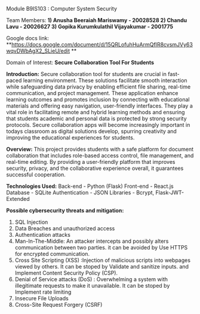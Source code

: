 Module B9IS103 : Computer System Security

Team Members:
**1) Anusha Beeraiah Mariswamy - 20028528
2) Chandu Lavu - 20026627
3) Gopika Kurumkulathil Vijayakumar - 2001775**

Google docs link:
**https://docs.google.com/document/d/15QRLofuhHuArmQfIR8cvsmJVy63wqvDWbAgX2_SLieU/edit **


Domain of Interest: 
**Secure Collaboration Tool For Students**

**Introduction:**
Secure collaboration tool for students are crucial in fast-paced learning environment. These solutions facilitate smooth interaction while safeguarding data privacy by enabling efficient file sharing, real-time communication, and project management. These application enhance learning outcomes and promotes inclusion by connecting with educational materials and offering easy navigation, user-friendly interfaces. They play a vital role in facilitating remote and hybrid learning methods and ensuring that students academic and personal data is protected by strong security protocols. Secure collaboration apps will become increasingly important in todays classroom as digital solutions develop, spurring creativity and improving the educational experiences for students.


**Overview:**
This project provides students with a safe platform for document collaboration that includes role-based access control, file management, and real-time editing. By providing a user-friendly platform that improves security, privacy, and the collaborative experience overall, it guarantees successful cooperation.

**Technologies Used:**
Back-end - Python (Flask) 
Front-end - React.js 
Database - SQLite 
Authentication - JSON
Libraries - Bcrypt, Flask-JWT-Extended

**Possible cybersecurity threats and mitigation:**
1) SQL Injection 
2) Data Breaches and unauthorized access
3) Authentication attacks
4) Man-In-The-Middle: An attacker intercepts and possibly alters communication between two parties.
  it can be avoided by Use HTTPS for encrypted communication.
5) Cross Site Scripting (XSS) :Injection of malicious scripts into webpages viewed by others.
    It can be stoped by Validate and sanitize inputs. and Implement Content Security Policy (CSP).
7) Denial of Service attacks (DoS) : Overwhelming a system with illegitimate requests to make it unavailable.
   It can be stoped by Implement rate limiting
9) Insecure File Uploads
10) Cross-Site Request Forgery (CSRF)



